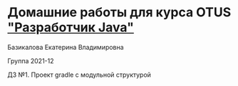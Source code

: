 # Домашние работы для курса OTUS ["Разработчик Java"](https://otus.ru/lessons/java-professional/?utm_source=github&utm_medium=free&utm_campaign=otus)

Базикалова Екатерина Владимировна

Группа 2021-12

ДЗ №1. Проект gradle с модульной структурой
